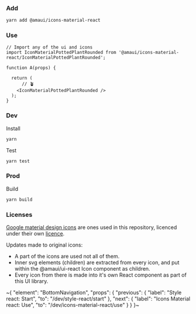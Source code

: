 
### Add

```bash
yarn add @amaui/icons-material-react
```

### Use

```tsx
// Import any of the ui and icons
import IconMaterialPottedPlantRounded from '@amaui/icons-material-react/IconMaterialPottedPlantRounded';

function A(props) {

  return (
      // 🪴
    <IconMaterialPottedPlantRounded />
  );
}
```

### Dev

Install

```bash
yarn
```

Test

```bash
yarn test
```

### Prod

Build

```bash
yarn build
```

### Licenses

[Google material design icons](https://fonts.google.com/icons) are ones used in this repository, licenced under their own [licence](https://github.com/google/material-design-icons/blob/master/LICENSE).

Updates made to original icons:
- A part of the icons are used not all of them.
- Inner svg elements (children) are extracted from every icon, and put within the @amaui/ui-react Icon component as children.
- Every icon from there is made into it's own React component as part of this UI library.

~{
  "element": "BottomNavigation",
  "props": {
    "previous": {
      "label": "Style react: Start",
      "to": "/dev/style-react/start"
    },
    "next": {
      "label": "Icons Material react: Use",
      "to": "/dev/icons-material-react/use"
    }
  }
}~

